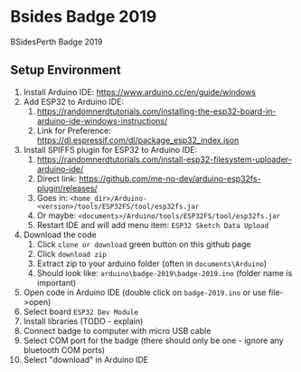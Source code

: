# Bsides Badge 2019
BSidesPerth Badge 2019


## Setup Environment
1. Install Arduino IDE: https://www.arduino.cc/en/guide/windows
1. Add ESP32 to Arduino IDE:
   1. https://randomnerdtutorials.com/installing-the-esp32-board-in-arduino-ide-windows-instructions/
   1. Link for Preference: https://dl.espressif.com/dl/package_esp32_index.json
1. Install SPIFFS plugin for ESP32 to Arduino IDE:
   1. https://randomnerdtutorials.com/install-esp32-filesystem-uploader-arduino-ide/
   1. Direct link: https://github.com/me-no-dev/arduino-esp32fs-plugin/releases/
   1. Goes in: `<home_dir>/Arduino-<version>/tools/ESP32FS/tool/esp32fs.jar`
   1. Or maybe: `<documents>/Arduino/tools/ESP32FS/tool/esp32fs.jar`
   1. Restart IDE and will add menu item: `ESP32 Sketch Data Upload`
1. Download the code
   1. Click `clone or download` green button on this github page
   1. Click `download zip`
   1. Extract zip to your arduino folder (often in `documents\Arduino`)
   1. Should look like: `arduino\badge-2019\badge-2019.ino` (folder name is important)
 1. Open code in Arduino IDE (double click on `badge-2019.ino` or use file->open)
 1. Select board `ESP32 Dev Module`
 1. Install libraries (TODO - explain)
 1. Connect badge to computer with micro USB cable
 1. Select COM port for the badge (there should only be one - ignore any bluetooth COM ports)
 1. Select "download" in Arduino IDE
 
